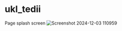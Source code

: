 # ukl_tedii

Page splash screen 
![Screenshot 2024-12-03 110959](https://github.com/user-attachments/assets/84e11e12-55b7-4466-abfb-5d27797ba026)
